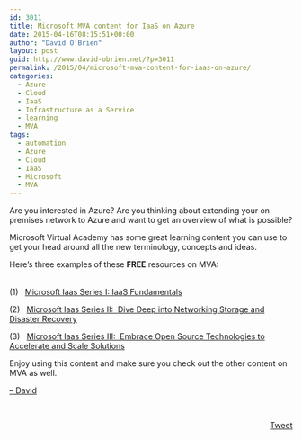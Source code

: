 ```yaml
---
id: 3011
title: Microsoft MVA content for IaaS on Azure
date: 2015-04-16T08:15:51+00:00
author: "David O'Brien"
layout: post
guid: http://www.david-obrien.net/?p=3011
permalink: /2015/04/microsoft-mva-content-for-iaas-on-azure/
categories:
  - Azure
  - Cloud
  - IaaS
  - Infrastructure as a Service
  - learning
  - MVA
tags:
  - automation
  - Azure
  - Cloud
  - IaaS
  - Microsoft
  - MVA
---
```

Are you interested in Azure? Are you thinking about extending your on-premises network to Azure and want to get an overview of what is possible?

Microsoft Virtual Academy has some great learning content you can use to get your head around all the new terminology, concepts and ideas.

Here&#8217;s three examples of these **FREE** resources on MVA:

<table border="0" width="428" cellspacing="0" cellpadding="0">
  <colgroup> <col width="428" /></colgroup>
</table>

<!-- [if !supportLists]-->

<span lang="EN-US">(1)   </span><a href="http://www.microsoftvirtualacademy.com/training-courses/establish-microsoft-azure-iaas-technical-fundamentals?WT.mc_id=13325-ITP-david-o-brien-mvp-content" onclick="_gaq.push(['_trackEvent', 'outbound-article', 'http://www.microsoftvirtualacademy.com/training-courses/establish-microsoft-azure-iaas-technical-fundamentals?WT.mc_id=13325-ITP-david-o-brien-mvp-content', 'Microsoft Iaas Series I: IaaS Fundamentals']);" title="MVA IaaS Fundamentals"  target="_blank">Microsoft Iaas Series I: IaaS Fundamentals</a>
  
<!-- [if gte mso 9]><xml>
<o:OfficeDocumentSettings>
<o:AllowPNG></o:AllowPNG>
</o:OfficeDocumentSettings>
</xml><![endif]-->

<!-- [if gte mso 9]><xml>
<w:WordDocument>
<w:View>Normal</w:View>
<w:Zoom>0</w:Zoom>
<w:TrackMoves></w:TrackMoves>
<w:TrackFormatting></w:TrackFormatting>
<w:PunctuationKerning></w:PunctuationKerning>
<w:ValidateAgainstSchemas></w:ValidateAgainstSchemas>
<w:SaveIfXMLInvalid>false</w:SaveIfXMLInvalid>
<w:IgnoreMixedContent>false</w:IgnoreMixedContent>
<w:AlwaysShowPlaceholderText>false</w:AlwaysShowPlaceholderText>
<w:DoNotPromoteQF></w:DoNotPromoteQF>
<w:LidThemeOther>EN-US</w:LidThemeOther>
<w:LidThemeAsian>ZH-TW</w:LidThemeAsian>
<w:LidThemeComplexScript>X-NONE</w:LidThemeComplexScript>
<w:Compatibility>
<w:BreakWrappedTables></w:BreakWrappedTables>
<w:SnapToGridInCell></w:SnapToGridInCell>
<w:WrapTextWithPunct></w:WrapTextWithPunct>
<w:UseAsianBreakRules></w:UseAsianBreakRules>
<w:DontGrowAutofit></w:DontGrowAutofit>
<w:SplitPgBreakAndParaMark></w:SplitPgBreakAndParaMark>
<w:EnableOpenTypeKerning></w:EnableOpenTypeKerning>
<w:DontFlipMirrorIndents></w:DontFlipMirrorIndents>
<w:OverrideTableStyleHps></w:OverrideTableStyleHps>
<w:UseFELayout></w:UseFELayout>
</w:Compatibility>
<m:mathPr>
<m:mathFont m:val="Cambria Math"></m:mathFont>
<m:brkBin m:val="before"></m:brkBin>
<m:brkBinSub m:val="&#45;-"></m:brkBinSub>
<m:smallFrac m:val="off"></m:smallFrac>
<m:dispDef></m:dispDef>
<m:lMargin m:val="0"></m:lMargin>
<m:rMargin m:val="0"></m:rMargin>
<m:defJc m:val="centerGroup"></m:defJc>
<m:wrapIndent m:val="1440"></m:wrapIndent>
<m:intLim m:val="subSup"></m:intLim>
<m:naryLim m:val="undOvr"></m:naryLim>
</m:mathPr></w:WordDocument>
</xml><![endif]-->

<!-- [if gte mso 9]><xml>
<w:LatentStyles DefLockedState="false" DefUnhideWhenUsed="false"
DefSemiHidden="false" DefQFormat="false" DefPriority="99"
LatentStyleCount="380">
<w:LsdException Locked="false" Priority="0" QFormat="true" Name="Normal"></w:LsdException>
<w:LsdException Locked="false" Priority="9" QFormat="true" Name="heading 1"></w:LsdException>
<w:LsdException Locked="false" Priority="9" SemiHidden="true"
UnhideWhenUsed="true" QFormat="true" Name="heading 2"></w:LsdException>
<w:LsdException Locked="false" Priority="9" SemiHidden="true"
UnhideWhenUsed="true" QFormat="true" Name="heading 3"></w:LsdException>
<w:LsdException Locked="false" Priority="9" SemiHidden="true"
UnhideWhenUsed="true" QFormat="true" Name="heading 4"></w:LsdException>
<w:LsdException Locked="false" Priority="9" SemiHidden="true"
UnhideWhenUsed="true" QFormat="true" Name="heading 5"></w:LsdException>
<w:LsdException Locked="false" Priority="9" SemiHidden="true"
UnhideWhenUsed="true" QFormat="true" Name="heading 6"></w:LsdException>
<w:LsdException Locked="false" Priority="9" SemiHidden="true"
UnhideWhenUsed="true" QFormat="true" Name="heading 7"></w:LsdException>
<w:LsdException Locked="false" Priority="9" SemiHidden="true"
UnhideWhenUsed="true" QFormat="true" Name="heading 8"></w:LsdException>
<w:LsdException Locked="false" Priority="9" SemiHidden="true"
UnhideWhenUsed="true" QFormat="true" Name="heading 9"></w:LsdException>
<w:LsdException Locked="false" SemiHidden="true" UnhideWhenUsed="true"
Name="index 1"></w:LsdException>
<w:LsdException Locked="false" SemiHidden="true" UnhideWhenUsed="true"
Name="index 2"></w:LsdException>
<w:LsdException Locked="false" SemiHidden="true" UnhideWhenUsed="true"
Name="index 3"></w:LsdException>
<w:LsdException Locked="false" SemiHidden="true" UnhideWhenUsed="true"
Name="index 4"></w:LsdException>
<w:LsdException Locked="false" SemiHidden="true" UnhideWhenUsed="true"
Name="index 5"></w:LsdException>
<w:LsdException Locked="false" SemiHidden="true" UnhideWhenUsed="true"
Name="index 6"></w:LsdException>
<w:LsdException Locked="false" SemiHidden="true" UnhideWhenUsed="true"
Name="index 7"></w:LsdException>
<w:LsdException Locked="false" SemiHidden="true" UnhideWhenUsed="true"
Name="index 8"></w:LsdException>
<w:LsdException Locked="false" SemiHidden="true" UnhideWhenUsed="true"
Name="index 9"></w:LsdException>
<w:LsdException Locked="false" Priority="39" SemiHidden="true"
UnhideWhenUsed="true" Name="toc 1"></w:LsdException>
<w:LsdException Locked="false" Priority="39" SemiHidden="true"
UnhideWhenUsed="true" Name="toc 2"></w:LsdException>
<w:LsdException Locked="false" Priority="39" SemiHidden="true"
UnhideWhenUsed="true" Name="toc 3"></w:LsdException>
<w:LsdException Locked="false" Priority="39" SemiHidden="true"
UnhideWhenUsed="true" Name="toc 4"></w:LsdException>
<w:LsdException Locked="false" Priority="39" SemiHidden="true"
UnhideWhenUsed="true" Name="toc 5"></w:LsdException>
<w:LsdException Locked="false" Priority="39" SemiHidden="true"
UnhideWhenUsed="true" Name="toc 6"></w:LsdException>
<w:LsdException Locked="false" Priority="39" SemiHidden="true"
UnhideWhenUsed="true" Name="toc 7"></w:LsdException>
<w:LsdException Locked="false" Priority="39" SemiHidden="true"
UnhideWhenUsed="true" Name="toc 8"></w:LsdException>
<w:LsdException Locked="false" Priority="39" SemiHidden="true"
UnhideWhenUsed="true" Name="toc 9"></w:LsdException>
<w:LsdException Locked="false" SemiHidden="true" UnhideWhenUsed="true"
Name="Normal Indent"></w:LsdException>
<w:LsdException Locked="false" SemiHidden="true" UnhideWhenUsed="true"
Name="footnote text"></w:LsdException>
<w:LsdException Locked="false" SemiHidden="true" UnhideWhenUsed="true"
Name="annotation text"></w:LsdException>
<w:LsdException Locked="false" SemiHidden="true" UnhideWhenUsed="true"
Name="header"></w:LsdException>
<w:LsdException Locked="false" SemiHidden="true" UnhideWhenUsed="true"
Name="footer"></w:LsdException>
<w:LsdException Locked="false" SemiHidden="true" UnhideWhenUsed="true"
Name="index heading"></w:LsdException>
<w:LsdException Locked="false" Priority="35" SemiHidden="true"
UnhideWhenUsed="true" QFormat="true" Name="caption"></w:LsdException>
<w:LsdException Locked="false" SemiHidden="true" UnhideWhenUsed="true"
Name="table of figures"></w:LsdException>
<w:LsdException Locked="false" SemiHidden="true" UnhideWhenUsed="true"
Name="envelope address"></w:LsdException>
<w:LsdException Locked="false" SemiHidden="true" UnhideWhenUsed="true"
Name="envelope return"></w:LsdException>
<w:LsdException Locked="false" SemiHidden="true" UnhideWhenUsed="true"
Name="footnote reference"></w:LsdException>
<w:LsdException Locked="false" SemiHidden="true" UnhideWhenUsed="true"
Name="annotation reference"></w:LsdException>
<w:LsdException Locked="false" SemiHidden="true" UnhideWhenUsed="true"
Name="line number"></w:LsdException>
<w:LsdException Locked="false" SemiHidden="true" UnhideWhenUsed="true"
Name="page number"></w:LsdException>
<w:LsdException Locked="false" SemiHidden="true" UnhideWhenUsed="true"
Name="endnote reference"></w:LsdException>
<w:LsdException Locked="false" SemiHidden="true" UnhideWhenUsed="true"
Name="endnote text"></w:LsdException>
<w:LsdException Locked="false" SemiHidden="true" UnhideWhenUsed="true"
Name="table of authorities"></w:LsdException>
<w:LsdException Locked="false" SemiHidden="true" UnhideWhenUsed="true"
Name="macro"></w:LsdException>
<w:LsdException Locked="false" SemiHidden="true" UnhideWhenUsed="true"
Name="toa heading"></w:LsdException>
<w:LsdException Locked="false" SemiHidden="true" UnhideWhenUsed="true"
Name="List"></w:LsdException>
<w:LsdException Locked="false" SemiHidden="true" UnhideWhenUsed="true"
Name="List Bullet"></w:LsdException>
<w:LsdException Locked="false" SemiHidden="true" UnhideWhenUsed="true"
Name="List Number"></w:LsdException>
<w:LsdException Locked="false" SemiHidden="true" UnhideWhenUsed="true"
Name="List 2"></w:LsdException>
<w:LsdException Locked="false" SemiHidden="true" UnhideWhenUsed="true"
Name="List 3"></w:LsdException>
<w:LsdException Locked="false" SemiHidden="true" UnhideWhenUsed="true"
Name="List 4"></w:LsdException>
<w:LsdException Locked="false" SemiHidden="true" UnhideWhenUsed="true"
Name="List 5"></w:LsdException>
<w:LsdException Locked="false" SemiHidden="true" UnhideWhenUsed="true"
Name="List Bullet 2"></w:LsdException>
<w:LsdException Locked="false" SemiHidden="true" UnhideWhenUsed="true"
Name="List Bullet 3"></w:LsdException>
<w:LsdException Locked="false" SemiHidden="true" UnhideWhenUsed="true"
Name="List Bullet 4"></w:LsdException>
<w:LsdException Locked="false" SemiHidden="true" UnhideWhenUsed="true"
Name="List Bullet 5"></w:LsdException>
<w:LsdException Locked="false" SemiHidden="true" UnhideWhenUsed="true"
Name="List Number 2"></w:LsdException>
<w:LsdException Locked="false" SemiHidden="true" UnhideWhenUsed="true"
Name="List Number 3"></w:LsdException>
<w:LsdException Locked="false" SemiHidden="true" UnhideWhenUsed="true"
Name="List Number 4"></w:LsdException>
<w:LsdException Locked="false" SemiHidden="true" UnhideWhenUsed="true"
Name="List Number 5"></w:LsdException>
<w:LsdException Locked="false" Priority="10" QFormat="true" Name="Title"></w:LsdException>
<w:LsdException Locked="false" SemiHidden="true" UnhideWhenUsed="true"
Name="Closing"></w:LsdException>
<w:LsdException Locked="false" SemiHidden="true" UnhideWhenUsed="true"
Name="Signature"></w:LsdException>
<w:LsdException Locked="false" Priority="1" SemiHidden="true"
UnhideWhenUsed="true" Name="Default Paragraph Font"></w:LsdException>
<w:LsdException Locked="false" SemiHidden="true" UnhideWhenUsed="true"
Name="Body Text"></w:LsdException>
<w:LsdException Locked="false" SemiHidden="true" UnhideWhenUsed="true"
Name="Body Text Indent"></w:LsdException>
<w:LsdException Locked="false" SemiHidden="true" UnhideWhenUsed="true"
Name="List Continue"></w:LsdException>
<w:LsdException Locked="false" SemiHidden="true" UnhideWhenUsed="true"
Name="List Continue 2"></w:LsdException>
<w:LsdException Locked="false" SemiHidden="true" UnhideWhenUsed="true"
Name="List Continue 3"></w:LsdException>
<w:LsdException Locked="false" SemiHidden="true" UnhideWhenUsed="true"
Name="List Continue 4"></w:LsdException>
<w:LsdException Locked="false" SemiHidden="true" UnhideWhenUsed="true"
Name="List Continue 5"></w:LsdException>
<w:LsdException Locked="false" SemiHidden="true" UnhideWhenUsed="true"
Name="Message Header"></w:LsdException>
<w:LsdException Locked="false" Priority="11" QFormat="true" Name="Subtitle"></w:LsdException>
<w:LsdException Locked="false" SemiHidden="true" UnhideWhenUsed="true"
Name="Salutation"></w:LsdException>
<w:LsdException Locked="false" SemiHidden="true" UnhideWhenUsed="true"
Name="Date"></w:LsdException>
<w:LsdException Locked="false" SemiHidden="true" UnhideWhenUsed="true"
Name="Body Text First Indent"></w:LsdException>
<w:LsdException Locked="false" SemiHidden="true" UnhideWhenUsed="true"
Name="Body Text First Indent 2"></w:LsdException>
<w:LsdException Locked="false" SemiHidden="true" UnhideWhenUsed="true"
Name="Note Heading"></w:LsdException>
<w:LsdException Locked="false" SemiHidden="true" UnhideWhenUsed="true"
Name="Body Text 2"></w:LsdException>
<w:LsdException Locked="false" SemiHidden="true" UnhideWhenUsed="true"
Name="Body Text 3"></w:LsdException>
<w:LsdException Locked="false" SemiHidden="true" UnhideWhenUsed="true"
Name="Body Text Indent 2"></w:LsdException>
<w:LsdException Locked="false" SemiHidden="true" UnhideWhenUsed="true"
Name="Body Text Indent 3"></w:LsdException>
<w:LsdException Locked="false" SemiHidden="true" UnhideWhenUsed="true"
Name="Block Text"></w:LsdException>
<w:LsdException Locked="false" SemiHidden="true" UnhideWhenUsed="true"
Name="Hyperlink"></w:LsdException>
<w:LsdException Locked="false" SemiHidden="true" UnhideWhenUsed="true"
Name="FollowedHyperlink"></w:LsdException>
<w:LsdException Locked="false" Priority="22" QFormat="true" Name="Strong"></w:LsdException>
<w:LsdException Locked="false" Priority="20" QFormat="true" Name="Emphasis"></w:LsdException>
<w:LsdException Locked="false" SemiHidden="true" UnhideWhenUsed="true"
Name="Document Map"></w:LsdException>
<w:LsdException Locked="false" SemiHidden="true" UnhideWhenUsed="true"
Name="Plain Text"></w:LsdException>
<w:LsdException Locked="false" SemiHidden="true" UnhideWhenUsed="true"
Name="E-mail Signature"></w:LsdException>
<w:LsdException Locked="false" SemiHidden="true" UnhideWhenUsed="true"
Name="HTML Top of Form"></w:LsdException>
<w:LsdException Locked="false" SemiHidden="true" UnhideWhenUsed="true"
Name="HTML Bottom of Form"></w:LsdException>
<w:LsdException Locked="false" SemiHidden="true" UnhideWhenUsed="true"
Name="Normal (Web)"></w:LsdException>
<w:LsdException Locked="false" SemiHidden="true" UnhideWhenUsed="true"
Name="HTML Acronym"></w:LsdException>
<w:LsdException Locked="false" SemiHidden="true" UnhideWhenUsed="true"
Name="HTML Address"></w:LsdException>
<w:LsdException Locked="false" SemiHidden="true" UnhideWhenUsed="true"
Name="HTML Cite"></w:LsdException>
<w:LsdException Locked="false" SemiHidden="true" UnhideWhenUsed="true"
Name="HTML Code"></w:LsdException>
<w:LsdException Locked="false" SemiHidden="true" UnhideWhenUsed="true"
Name="HTML Definition"></w:LsdException>
<w:LsdException Locked="false" SemiHidden="true" UnhideWhenUsed="true"
Name="HTML Keyboard"></w:LsdException>
<w:LsdException Locked="false" SemiHidden="true" UnhideWhenUsed="true"
Name="HTML Preformatted"></w:LsdException>
<w:LsdException Locked="false" SemiHidden="true" UnhideWhenUsed="true"
Name="HTML Sample"></w:LsdException>
<w:LsdException Locked="false" SemiHidden="true" UnhideWhenUsed="true"
Name="HTML Typewriter"></w:LsdException>
<w:LsdException Locked="false" SemiHidden="true" UnhideWhenUsed="true"
Name="HTML Variable"></w:LsdException>
<w:LsdException Locked="false" SemiHidden="true" UnhideWhenUsed="true"
Name="Normal Table"></w:LsdException>
<w:LsdException Locked="false" SemiHidden="true" UnhideWhenUsed="true"
Name="annotation subject"></w:LsdException>
<w:LsdException Locked="false" SemiHidden="true" UnhideWhenUsed="true"
Name="No List"></w:LsdException>
<w:LsdException Locked="false" SemiHidden="true" UnhideWhenUsed="true"
Name="Outline List 1"></w:LsdException>
<w:LsdException Locked="false" SemiHidden="true" UnhideWhenUsed="true"
Name="Outline List 2"></w:LsdException>
<w:LsdException Locked="false" SemiHidden="true" UnhideWhenUsed="true"
Name="Outline List 3"></w:LsdException>
<w:LsdException Locked="false" SemiHidden="true" UnhideWhenUsed="true"
Name="Table Simple 1"></w:LsdException>
<w:LsdException Locked="false" SemiHidden="true" UnhideWhenUsed="true"
Name="Table Simple 2"></w:LsdException>
<w:LsdException Locked="false" SemiHidden="true" UnhideWhenUsed="true"
Name="Table Simple 3"></w:LsdException>
<w:LsdException Locked="false" SemiHidden="true" UnhideWhenUsed="true"
Name="Table Classic 1"></w:LsdException>
<w:LsdException Locked="false" SemiHidden="true" UnhideWhenUsed="true"
Name="Table Classic 2"></w:LsdException>
<w:LsdException Locked="false" SemiHidden="true" UnhideWhenUsed="true"
Name="Table Classic 3"></w:LsdException>
<w:LsdException Locked="false" SemiHidden="true" UnhideWhenUsed="true"
Name="Table Classic 4"></w:LsdException>
<w:LsdException Locked="false" SemiHidden="true" UnhideWhenUsed="true"
Name="Table Colorful 1"></w:LsdException>
<w:LsdException Locked="false" SemiHidden="true" UnhideWhenUsed="true"
Name="Table Colorful 2"></w:LsdException>
<w:LsdException Locked="false" SemiHidden="true" UnhideWhenUsed="true"
Name="Table Colorful 3"></w:LsdException>
<w:LsdException Locked="false" SemiHidden="true" UnhideWhenUsed="true"
Name="Table Columns 1"></w:LsdException>
<w:LsdException Locked="false" SemiHidden="true" UnhideWhenUsed="true"
Name="Table Columns 2"></w:LsdException>
<w:LsdException Locked="false" SemiHidden="true" UnhideWhenUsed="true"
Name="Table Columns 3"></w:LsdException>
<w:LsdException Locked="false" SemiHidden="true" UnhideWhenUsed="true"
Name="Table Columns 4"></w:LsdException>
<w:LsdException Locked="false" SemiHidden="true" UnhideWhenUsed="true"
Name="Table Columns 5"></w:LsdException>
<w:LsdException Locked="false" SemiHidden="true" UnhideWhenUsed="true"
Name="Table Grid 1"></w:LsdException>
<w:LsdException Locked="false" SemiHidden="true" UnhideWhenUsed="true"
Name="Table Grid 2"></w:LsdException>
<w:LsdException Locked="false" SemiHidden="true" UnhideWhenUsed="true"
Name="Table Grid 3"></w:LsdException>
<w:LsdException Locked="false" SemiHidden="true" UnhideWhenUsed="true"
Name="Table Grid 4"></w:LsdException>
<w:LsdException Locked="false" SemiHidden="true" UnhideWhenUsed="true"
Name="Table Grid 5"></w:LsdException>
<w:LsdException Locked="false" SemiHidden="true" UnhideWhenUsed="true"
Name="Table Grid 6"></w:LsdException>
<w:LsdException Locked="false" SemiHidden="true" UnhideWhenUsed="true"
Name="Table Grid 7"></w:LsdException>
<w:LsdException Locked="false" SemiHidden="true" UnhideWhenUsed="true"
Name="Table Grid 8"></w:LsdException>
<w:LsdException Locked="false" SemiHidden="true" UnhideWhenUsed="true"
Name="Table List 1"></w:LsdException>
<w:LsdException Locked="false" SemiHidden="true" UnhideWhenUsed="true"
Name="Table List 2"></w:LsdException>
<w:LsdException Locked="false" SemiHidden="true" UnhideWhenUsed="true"
Name="Table List 3"></w:LsdException>
<w:LsdException Locked="false" SemiHidden="true" UnhideWhenUsed="true"
Name="Table List 4"></w:LsdException>
<w:LsdException Locked="false" SemiHidden="true" UnhideWhenUsed="true"
Name="Table List 5"></w:LsdException>
<w:LsdException Locked="false" SemiHidden="true" UnhideWhenUsed="true"
Name="Table List 6"></w:LsdException>
<w:LsdException Locked="false" SemiHidden="true" UnhideWhenUsed="true"
Name="Table List 7"></w:LsdException>
<w:LsdException Locked="false" SemiHidden="true" UnhideWhenUsed="true"
Name="Table List 8"></w:LsdException>
<w:LsdException Locked="false" SemiHidden="true" UnhideWhenUsed="true"
Name="Table 3D effects 1"></w:LsdException>
<w:LsdException Locked="false" SemiHidden="true" UnhideWhenUsed="true"
Name="Table 3D effects 2"></w:LsdException>
<w:LsdException Locked="false" SemiHidden="true" UnhideWhenUsed="true"
Name="Table 3D effects 3"></w:LsdException>
<w:LsdException Locked="false" SemiHidden="true" UnhideWhenUsed="true"
Name="Table Contemporary"></w:LsdException>
<w:LsdException Locked="false" SemiHidden="true" UnhideWhenUsed="true"
Name="Table Elegant"></w:LsdException>
<w:LsdException Locked="false" SemiHidden="true" UnhideWhenUsed="true"
Name="Table Professional"></w:LsdException>
<w:LsdException Locked="false" SemiHidden="true" UnhideWhenUsed="true"
Name="Table Subtle 1"></w:LsdException>
<w:LsdException Locked="false" SemiHidden="true" UnhideWhenUsed="true"
Name="Table Subtle 2"></w:LsdException>
<w:LsdException Locked="false" SemiHidden="true" UnhideWhenUsed="true"
Name="Table Web 1"></w:LsdException>
<w:LsdException Locked="false" SemiHidden="true" UnhideWhenUsed="true"
Name="Table Web 2"></w:LsdException>
<w:LsdException Locked="false" SemiHidden="true" UnhideWhenUsed="true"
Name="Table Web 3"></w:LsdException>
<w:LsdException Locked="false" SemiHidden="true" UnhideWhenUsed="true"
Name="Balloon Text"></w:LsdException>
<w:LsdException Locked="false" Priority="39" Name="Table Grid"></w:LsdException>
<w:LsdException Locked="false" SemiHidden="true" UnhideWhenUsed="true"
Name="Table Theme"></w:LsdException>
<w:LsdException Locked="false" SemiHidden="true" UnhideWhenUsed="true"
Name="Note Level 1"></w:LsdException>
<w:LsdException Locked="false" SemiHidden="true" UnhideWhenUsed="true"
Name="Note Level 2"></w:LsdException>
<w:LsdException Locked="false" SemiHidden="true" UnhideWhenUsed="true"
Name="Note Level 3"></w:LsdException>
<w:LsdException Locked="false" SemiHidden="true" UnhideWhenUsed="true"
Name="Note Level 4"></w:LsdException>
<w:LsdException Locked="false" SemiHidden="true" UnhideWhenUsed="true"
Name="Note Level 5"></w:LsdException>
<w:LsdException Locked="false" SemiHidden="true" UnhideWhenUsed="true"
Name="Note Level 6"></w:LsdException>
<w:LsdException Locked="false" SemiHidden="true" UnhideWhenUsed="true"
Name="Note Level 7"></w:LsdException>
<w:LsdException Locked="false" SemiHidden="true" UnhideWhenUsed="true"
Name="Note Level 8"></w:LsdException>
<w:LsdException Locked="false" SemiHidden="true" UnhideWhenUsed="true"
Name="Note Level 9"></w:LsdException>
<w:LsdException Locked="false" SemiHidden="true" Name="Placeholder Text"></w:LsdException>
<w:LsdException Locked="false" Priority="1" QFormat="true" Name="No Spacing"></w:LsdException>
<w:LsdException Locked="false" Priority="60" Name="Light Shading"></w:LsdException>
<w:LsdException Locked="false" Priority="61" Name="Light List"></w:LsdException>
<w:LsdException Locked="false" Priority="62" Name="Light Grid"></w:LsdException>
<w:LsdException Locked="false" Priority="63" Name="Medium Shading 1"></w:LsdException>
<w:LsdException Locked="false" Priority="64" Name="Medium Shading 2"></w:LsdException>
<w:LsdException Locked="false" Priority="65" Name="Medium List 1"></w:LsdException>
<w:LsdException Locked="false" Priority="66" Name="Medium List 2"></w:LsdException>
<w:LsdException Locked="false" Priority="67" Name="Medium Grid 1"></w:LsdException>
<w:LsdException Locked="false" Priority="68" Name="Medium Grid 2"></w:LsdException>
<w:LsdException Locked="false" Priority="69" Name="Medium Grid 3"></w:LsdException>
<w:LsdException Locked="false" Priority="70" Name="Dark List"></w:LsdException>
<w:LsdException Locked="false" Priority="71" Name="Colorful Shading"></w:LsdException>
<w:LsdException Locked="false" Priority="72" Name="Colorful List"></w:LsdException>
<w:LsdException Locked="false" Priority="73" Name="Colorful Grid"></w:LsdException>
<w:LsdException Locked="false" Priority="60" Name="Light Shading Accent 1"></w:LsdException>
<w:LsdException Locked="false" Priority="61" Name="Light List Accent 1"></w:LsdException>
<w:LsdException Locked="false" Priority="62" Name="Light Grid Accent 1"></w:LsdException>
<w:LsdException Locked="false" Priority="63" Name="Medium Shading 1 Accent 1"></w:LsdException>
<w:LsdException Locked="false" Priority="64" Name="Medium Shading 2 Accent 1"></w:LsdException>
<w:LsdException Locked="false" Priority="65" Name="Medium List 1 Accent 1"></w:LsdException>
<w:LsdException Locked="false" SemiHidden="true" Name="Revision"></w:LsdException>
<w:LsdException Locked="false" Priority="34" QFormat="true"
Name="List Paragraph"></w:LsdException>
<w:LsdException Locked="false" Priority="29" QFormat="true" Name="Quote"></w:LsdException>
<w:LsdException Locked="false" Priority="30" QFormat="true"
Name="Intense Quote"></w:LsdException>
<w:LsdException Locked="false" Priority="66" Name="Medium List 2 Accent 1"></w:LsdException>
<w:LsdException Locked="false" Priority="67" Name="Medium Grid 1 Accent 1"></w:LsdException>
<w:LsdException Locked="false" Priority="68" Name="Medium Grid 2 Accent 1"></w:LsdException>
<w:LsdException Locked="false" Priority="69" Name="Medium Grid 3 Accent 1"></w:LsdException>
<w:LsdException Locked="false" Priority="70" Name="Dark List Accent 1"></w:LsdException>
<w:LsdException Locked="false" Priority="71" Name="Colorful Shading Accent 1"></w:LsdException>
<w:LsdException Locked="false" Priority="72" Name="Colorful List Accent 1"></w:LsdException>
<w:LsdException Locked="false" Priority="73" Name="Colorful Grid Accent 1"></w:LsdException>
<w:LsdException Locked="false" Priority="60" Name="Light Shading Accent 2"></w:LsdException>
<w:LsdException Locked="false" Priority="61" Name="Light List Accent 2"></w:LsdException>
<w:LsdException Locked="false" Priority="62" Name="Light Grid Accent 2"></w:LsdException>
<w:LsdException Locked="false" Priority="63" Name="Medium Shading 1 Accent 2"></w:LsdException>
<w:LsdException Locked="false" Priority="64" Name="Medium Shading 2 Accent 2"></w:LsdException>
<w:LsdException Locked="false" Priority="65" Name="Medium List 1 Accent 2"></w:LsdException>
<w:LsdException Locked="false" Priority="66" Name="Medium List 2 Accent 2"></w:LsdException>
<w:LsdException Locked="false" Priority="67" Name="Medium Grid 1 Accent 2"></w:LsdException>
<w:LsdException Locked="false" Priority="68" Name="Medium Grid 2 Accent 2"></w:LsdException>
<w:LsdException Locked="false" Priority="69" Name="Medium Grid 3 Accent 2"></w:LsdException>
<w:LsdException Locked="false" Priority="70" Name="Dark List Accent 2"></w:LsdException>
<w:LsdException Locked="false" Priority="71" Name="Colorful Shading Accent 2"></w:LsdException>
<w:LsdException Locked="false" Priority="72" Name="Colorful List Accent 2"></w:LsdException>
<w:LsdException Locked="false" Priority="73" Name="Colorful Grid Accent 2"></w:LsdException>
<w:LsdException Locked="false" Priority="60" Name="Light Shading Accent 3"></w:LsdException>
<w:LsdException Locked="false" Priority="61" Name="Light List Accent 3"></w:LsdException>
<w:LsdException Locked="false" Priority="62" Name="Light Grid Accent 3"></w:LsdException>
<w:LsdException Locked="false" Priority="63" Name="Medium Shading 1 Accent 3"></w:LsdException>
<w:LsdException Locked="false" Priority="64" Name="Medium Shading 2 Accent 3"></w:LsdException>
<w:LsdException Locked="false" Priority="65" Name="Medium List 1 Accent 3"></w:LsdException>
<w:LsdException Locked="false" Priority="66" Name="Medium List 2 Accent 3"></w:LsdException>
<w:LsdException Locked="false" Priority="67" Name="Medium Grid 1 Accent 3"></w:LsdException>
<w:LsdException Locked="false" Priority="68" Name="Medium Grid 2 Accent 3"></w:LsdException>
<w:LsdException Locked="false" Priority="69" Name="Medium Grid 3 Accent 3"></w:LsdException>
<w:LsdException Locked="false" Priority="70" Name="Dark List Accent 3"></w:LsdException>
<w:LsdException Locked="false" Priority="71" Name="Colorful Shading Accent 3"></w:LsdException>
<w:LsdException Locked="false" Priority="72" Name="Colorful List Accent 3"></w:LsdException>
<w:LsdException Locked="false" Priority="73" Name="Colorful Grid Accent 3"></w:LsdException>
<w:LsdException Locked="false" Priority="60" Name="Light Shading Accent 4"></w:LsdException>
<w:LsdException Locked="false" Priority="61" Name="Light List Accent 4"></w:LsdException>
<w:LsdException Locked="false" Priority="62" Name="Light Grid Accent 4"></w:LsdException>
<w:LsdException Locked="false" Priority="63" Name="Medium Shading 1 Accent 4"></w:LsdException>
<w:LsdException Locked="false" Priority="64" Name="Medium Shading 2 Accent 4"></w:LsdException>
<w:LsdException Locked="false" Priority="65" Name="Medium List 1 Accent 4"></w:LsdException>
<w:LsdException Locked="false" Priority="66" Name="Medium List 2 Accent 4"></w:LsdException>
<w:LsdException Locked="false" Priority="67" Name="Medium Grid 1 Accent 4"></w:LsdException>
<w:LsdException Locked="false" Priority="68" Name="Medium Grid 2 Accent 4"></w:LsdException>
<w:LsdException Locked="false" Priority="69" Name="Medium Grid 3 Accent 4"></w:LsdException>
<w:LsdException Locked="false" Priority="70" Name="Dark List Accent 4"></w:LsdException>
<w:LsdException Locked="false" Priority="71" Name="Colorful Shading Accent 4"></w:LsdException>
<w:LsdException Locked="false" Priority="72" Name="Colorful List Accent 4"></w:LsdException>
<w:LsdException Locked="false" Priority="73" Name="Colorful Grid Accent 4"></w:LsdException>
<w:LsdException Locked="false" Priority="60" Name="Light Shading Accent 5"></w:LsdException>
<w:LsdException Locked="false" Priority="61" Name="Light List Accent 5"></w:LsdException>
<w:LsdException Locked="false" Priority="62" Name="Light Grid Accent 5"></w:LsdException>
<w:LsdException Locked="false" Priority="63" Name="Medium Shading 1 Accent 5"></w:LsdException>
<w:LsdException Locked="false" Priority="64" Name="Medium Shading 2 Accent 5"></w:LsdException>
<w:LsdException Locked="false" Priority="65" Name="Medium List 1 Accent 5"></w:LsdException>
<w:LsdException Locked="false" Priority="66" Name="Medium List 2 Accent 5"></w:LsdException>
<w:LsdException Locked="false" Priority="67" Name="Medium Grid 1 Accent 5"></w:LsdException>
<w:LsdException Locked="false" Priority="68" Name="Medium Grid 2 Accent 5"></w:LsdException>
<w:LsdException Locked="false" Priority="69" Name="Medium Grid 3 Accent 5"></w:LsdException>
<w:LsdException Locked="false" Priority="70" Name="Dark List Accent 5"></w:LsdException>
<w:LsdException Locked="false" Priority="71" Name="Colorful Shading Accent 5"></w:LsdException>
<w:LsdException Locked="false" Priority="72" Name="Colorful List Accent 5"></w:LsdException>
<w:LsdException Locked="false" Priority="73" Name="Colorful Grid Accent 5"></w:LsdException>
<w:LsdException Locked="false" Priority="60" Name="Light Shading Accent 6"></w:LsdException>
<w:LsdException Locked="false" Priority="61" Name="Light List Accent 6"></w:LsdException>
<w:LsdException Locked="false" Priority="62" Name="Light Grid Accent 6"></w:LsdException>
<w:LsdException Locked="false" Priority="63" Name="Medium Shading 1 Accent 6"></w:LsdException>
<w:LsdException Locked="false" Priority="64" Name="Medium Shading 2 Accent 6"></w:LsdException>
<w:LsdException Locked="false" Priority="65" Name="Medium List 1 Accent 6"></w:LsdException>
<w:LsdException Locked="false" Priority="66" Name="Medium List 2 Accent 6"></w:LsdException>
<w:LsdException Locked="false" Priority="67" Name="Medium Grid 1 Accent 6"></w:LsdException>
<w:LsdException Locked="false" Priority="68" Name="Medium Grid 2 Accent 6"></w:LsdException>
<w:LsdException Locked="false" Priority="69" Name="Medium Grid 3 Accent 6"></w:LsdException>
<w:LsdException Locked="false" Priority="70" Name="Dark List Accent 6"></w:LsdException>
<w:LsdException Locked="false" Priority="71" Name="Colorful Shading Accent 6"></w:LsdException>
<w:LsdException Locked="false" Priority="72" Name="Colorful List Accent 6"></w:LsdException>
<w:LsdException Locked="false" Priority="73" Name="Colorful Grid Accent 6"></w:LsdException>
<w:LsdException Locked="false" Priority="19" QFormat="true"
Name="Subtle Emphasis"></w:LsdException>
<w:LsdException Locked="false" Priority="21" QFormat="true"
Name="Intense Emphasis"></w:LsdException>
<w:LsdException Locked="false" Priority="31" QFormat="true"
Name="Subtle Reference"></w:LsdException>
<w:LsdException Locked="false" Priority="32" QFormat="true"
Name="Intense Reference"></w:LsdException>
<w:LsdException Locked="false" Priority="33" QFormat="true" Name="Book Title"></w:LsdException>
<w:LsdException Locked="false" Priority="37" SemiHidden="true"
UnhideWhenUsed="true" Name="Bibliography"></w:LsdException>
<w:LsdException Locked="false" Priority="39" SemiHidden="true"
UnhideWhenUsed="true" QFormat="true" Name="TOC Heading"></w:LsdException>
<w:LsdException Locked="false" Priority="41" Name="Plain Table 1"></w:LsdException>
<w:LsdException Locked="false" Priority="42" Name="Plain Table 2"></w:LsdException>
<w:LsdException Locked="false" Priority="43" Name="Plain Table 3"></w:LsdException>
<w:LsdException Locked="false" Priority="44" Name="Plain Table 4"></w:LsdException>
<w:LsdException Locked="false" Priority="45" Name="Plain Table 5"></w:LsdException>
<w:LsdException Locked="false" Priority="40" Name="Grid Table Light"></w:LsdException>
<w:LsdException Locked="false" Priority="46" Name="Grid Table 1 Light"></w:LsdException>
<w:LsdException Locked="false" Priority="47" Name="Grid Table 2"></w:LsdException>
<w:LsdException Locked="false" Priority="48" Name="Grid Table 3"></w:LsdException>
<w:LsdException Locked="false" Priority="49" Name="Grid Table 4"></w:LsdException>
<w:LsdException Locked="false" Priority="50" Name="Grid Table 5 Dark"></w:LsdException>
<w:LsdException Locked="false" Priority="51" Name="Grid Table 6 Colorful"></w:LsdException>
<w:LsdException Locked="false" Priority="52" Name="Grid Table 7 Colorful"></w:LsdException>
<w:LsdException Locked="false" Priority="46"
Name="Grid Table 1 Light Accent 1"></w:LsdException>
<w:LsdException Locked="false" Priority="47" Name="Grid Table 2 Accent 1"></w:LsdException>
<w:LsdException Locked="false" Priority="48" Name="Grid Table 3 Accent 1"></w:LsdException>
<w:LsdException Locked="false" Priority="49" Name="Grid Table 4 Accent 1"></w:LsdException>
<w:LsdException Locked="false" Priority="50" Name="Grid Table 5 Dark Accent 1"></w:LsdException>
<w:LsdException Locked="false" Priority="51"
Name="Grid Table 6 Colorful Accent 1"></w:LsdException>
<w:LsdException Locked="false" Priority="52"
Name="Grid Table 7 Colorful Accent 1"></w:LsdException>
<w:LsdException Locked="false" Priority="46"
Name="Grid Table 1 Light Accent 2"></w:LsdException>
<w:LsdException Locked="false" Priority="47" Name="Grid Table 2 Accent 2"></w:LsdException>
<w:LsdException Locked="false" Priority="48" Name="Grid Table 3 Accent 2"></w:LsdException>
<w:LsdException Locked="false" Priority="49" Name="Grid Table 4 Accent 2"></w:LsdException>
<w:LsdException Locked="false" Priority="50" Name="Grid Table 5 Dark Accent 2"></w:LsdException>
<w:LsdException Locked="false" Priority="51"
Name="Grid Table 6 Colorful Accent 2"></w:LsdException>
<w:LsdException Locked="false" Priority="52"
Name="Grid Table 7 Colorful Accent 2"></w:LsdException>
<w:LsdException Locked="false" Priority="46"
Name="Grid Table 1 Light Accent 3"></w:LsdException>
<w:LsdException Locked="false" Priority="47" Name="Grid Table 2 Accent 3"></w:LsdException>
<w:LsdException Locked="false" Priority="48" Name="Grid Table 3 Accent 3"></w:LsdException>
<w:LsdException Locked="false" Priority="49" Name="Grid Table 4 Accent 3"></w:LsdException>
<w:LsdException Locked="false" Priority="50" Name="Grid Table 5 Dark Accent 3"></w:LsdException>
<w:LsdException Locked="false" Priority="51"
Name="Grid Table 6 Colorful Accent 3"></w:LsdException>
<w:LsdException Locked="false" Priority="52"
Name="Grid Table 7 Colorful Accent 3"></w:LsdException>
<w:LsdException Locked="false" Priority="46"
Name="Grid Table 1 Light Accent 4"></w:LsdException>
<w:LsdException Locked="false" Priority="47" Name="Grid Table 2 Accent 4"></w:LsdException>
<w:LsdException Locked="false" Priority="48" Name="Grid Table 3 Accent 4"></w:LsdException>
<w:LsdException Locked="false" Priority="49" Name="Grid Table 4 Accent 4"></w:LsdException>
<w:LsdException Locked="false" Priority="50" Name="Grid Table 5 Dark Accent 4"></w:LsdException>
<w:LsdException Locked="false" Priority="51"
Name="Grid Table 6 Colorful Accent 4"></w:LsdException>
<w:LsdException Locked="false" Priority="52"
Name="Grid Table 7 Colorful Accent 4"></w:LsdException>
<w:LsdException Locked="false" Priority="46"
Name="Grid Table 1 Light Accent 5"></w:LsdException>
<w:LsdException Locked="false" Priority="47" Name="Grid Table 2 Accent 5"></w:LsdException>
<w:LsdException Locked="false" Priority="48" Name="Grid Table 3 Accent 5"></w:LsdException>
<w:LsdException Locked="false" Priority="49" Name="Grid Table 4 Accent 5"></w:LsdException>
<w:LsdException Locked="false" Priority="50" Name="Grid Table 5 Dark Accent 5"></w:LsdException>
<w:LsdException Locked="false" Priority="51"
Name="Grid Table 6 Colorful Accent 5"></w:LsdException>
<w:LsdException Locked="false" Priority="52"
Name="Grid Table 7 Colorful Accent 5"></w:LsdException>
<w:LsdException Locked="false" Priority="46"
Name="Grid Table 1 Light Accent 6"></w:LsdException>
<w:LsdException Locked="false" Priority="47" Name="Grid Table 2 Accent 6"></w:LsdException>
<w:LsdException Locked="false" Priority="48" Name="Grid Table 3 Accent 6"></w:LsdException>
<w:LsdException Locked="false" Priority="49" Name="Grid Table 4 Accent 6"></w:LsdException>
<w:LsdException Locked="false" Priority="50" Name="Grid Table 5 Dark Accent 6"></w:LsdException>
<w:LsdException Locked="false" Priority="51"
Name="Grid Table 6 Colorful Accent 6"></w:LsdException>
<w:LsdException Locked="false" Priority="52"
Name="Grid Table 7 Colorful Accent 6"></w:LsdException>
<w:LsdException Locked="false" Priority="46" Name="List Table 1 Light"></w:LsdException>
<w:LsdException Locked="false" Priority="47" Name="List Table 2"></w:LsdException>
<w:LsdException Locked="false" Priority="48" Name="List Table 3"></w:LsdException>
<w:LsdException Locked="false" Priority="49" Name="List Table 4"></w:LsdException>
<w:LsdException Locked="false" Priority="50" Name="List Table 5 Dark"></w:LsdException>
<w:LsdException Locked="false" Priority="51" Name="List Table 6 Colorful"></w:LsdException>
<w:LsdException Locked="false" Priority="52" Name="List Table 7 Colorful"></w:LsdException>
<w:LsdException Locked="false" Priority="46"
Name="List Table 1 Light Accent 1"></w:LsdException>
<w:LsdException Locked="false" Priority="47" Name="List Table 2 Accent 1"></w:LsdException>
<w:LsdException Locked="false" Priority="48" Name="List Table 3 Accent 1"></w:LsdException>
<w:LsdException Locked="false" Priority="49" Name="List Table 4 Accent 1"></w:LsdException>
<w:LsdException Locked="false" Priority="50" Name="List Table 5 Dark Accent 1"></w:LsdException>
<w:LsdException Locked="false" Priority="51"
Name="List Table 6 Colorful Accent 1"></w:LsdException>
<w:LsdException Locked="false" Priority="52"
Name="List Table 7 Colorful Accent 1"></w:LsdException>
<w:LsdException Locked="false" Priority="46"
Name="List Table 1 Light Accent 2"></w:LsdException>
<w:LsdException Locked="false" Priority="47" Name="List Table 2 Accent 2"></w:LsdException>
<w:LsdException Locked="false" Priority="48" Name="List Table 3 Accent 2"></w:LsdException>
<w:LsdException Locked="false" Priority="49" Name="List Table 4 Accent 2"></w:LsdException>
<w:LsdException Locked="false" Priority="50" Name="List Table 5 Dark Accent 2"></w:LsdException>
<w:LsdException Locked="false" Priority="51"
Name="List Table 6 Colorful Accent 2"></w:LsdException>
<w:LsdException Locked="false" Priority="52"
Name="List Table 7 Colorful Accent 2"></w:LsdException>
<w:LsdException Locked="false" Priority="46"
Name="List Table 1 Light Accent 3"></w:LsdException>
<w:LsdException Locked="false" Priority="47" Name="List Table 2 Accent 3"></w:LsdException>
<w:LsdException Locked="false" Priority="48" Name="List Table 3 Accent 3"></w:LsdException>
<w:LsdException Locked="false" Priority="49" Name="List Table 4 Accent 3"></w:LsdException>
<w:LsdException Locked="false" Priority="50" Name="List Table 5 Dark Accent 3"></w:LsdException>
<w:LsdException Locked="false" Priority="51"
Name="List Table 6 Colorful Accent 3"></w:LsdException>
<w:LsdException Locked="false" Priority="52"
Name="List Table 7 Colorful Accent 3"></w:LsdException>
<w:LsdException Locked="false" Priority="46"
Name="List Table 1 Light Accent 4"></w:LsdException>
<w:LsdException Locked="false" Priority="47" Name="List Table 2 Accent 4"></w:LsdException>
<w:LsdException Locked="false" Priority="48" Name="List Table 3 Accent 4"></w:LsdException>
<w:LsdException Locked="false" Priority="49" Name="List Table 4 Accent 4"></w:LsdException>
<w:LsdException Locked="false" Priority="50" Name="List Table 5 Dark Accent 4"></w:LsdException>
<w:LsdException Locked="false" Priority="51"
Name="List Table 6 Colorful Accent 4"></w:LsdException>
<w:LsdException Locked="false" Priority="52"
Name="List Table 7 Colorful Accent 4"></w:LsdException>
<w:LsdException Locked="false" Priority="46"
Name="List Table 1 Light Accent 5"></w:LsdException>
<w:LsdException Locked="false" Priority="47" Name="List Table 2 Accent 5"></w:LsdException>
<w:LsdException Locked="false" Priority="48" Name="List Table 3 Accent 5"></w:LsdException>
<w:LsdException Locked="false" Priority="49" Name="List Table 4 Accent 5"></w:LsdException>
<w:LsdException Locked="false" Priority="50" Name="List Table 5 Dark Accent 5"></w:LsdException>
<w:LsdException Locked="false" Priority="51"
Name="List Table 6 Colorful Accent 5"></w:LsdException>
<w:LsdException Locked="false" Priority="52"
Name="List Table 7 Colorful Accent 5"></w:LsdException>
<w:LsdException Locked="false" Priority="46"
Name="List Table 1 Light Accent 6"></w:LsdException>
<w:LsdException Locked="false" Priority="47" Name="List Table 2 Accent 6"></w:LsdException>
<w:LsdException Locked="false" Priority="48" Name="List Table 3 Accent 6"></w:LsdException>
<w:LsdException Locked="false" Priority="49" Name="List Table 4 Accent 6"></w:LsdException>
<w:LsdException Locked="false" Priority="50" Name="List Table 5 Dark Accent 6"></w:LsdException>
<w:LsdException Locked="false" Priority="51"
Name="List Table 6 Colorful Accent 6"></w:LsdException>
<w:LsdException Locked="false" Priority="52"
Name="List Table 7 Colorful Accent 6"></w:LsdException>
</w:LatentStyles>
</xml><![endif]-->

<!-- [if gte mso 10]>




<![endif]-->

<!--StartFragment-->

<!--EndFragment-->


  
<!-- [if gte mso 9]><xml>
<o:OfficeDocumentSettings>
<o:AllowPNG></o:AllowPNG>
</o:OfficeDocumentSettings>
</xml><![endif]-->

<!-- [if gte mso 9]><xml>
<w:WordDocument>
<w:View>Normal</w:View>
<w:Zoom>0</w:Zoom>
<w:TrackMoves></w:TrackMoves>
<w:TrackFormatting></w:TrackFormatting>
<w:PunctuationKerning></w:PunctuationKerning>
<w:ValidateAgainstSchemas></w:ValidateAgainstSchemas>
<w:SaveIfXMLInvalid>false</w:SaveIfXMLInvalid>
<w:IgnoreMixedContent>false</w:IgnoreMixedContent>
<w:AlwaysShowPlaceholderText>false</w:AlwaysShowPlaceholderText>
<w:DoNotPromoteQF></w:DoNotPromoteQF>
<w:LidThemeOther>EN-US</w:LidThemeOther>
<w:LidThemeAsian>ZH-TW</w:LidThemeAsian>
<w:LidThemeComplexScript>X-NONE</w:LidThemeComplexScript>
<w:Compatibility>
<w:BreakWrappedTables></w:BreakWrappedTables>
<w:SnapToGridInCell></w:SnapToGridInCell>
<w:WrapTextWithPunct></w:WrapTextWithPunct>
<w:UseAsianBreakRules></w:UseAsianBreakRules>
<w:DontGrowAutofit></w:DontGrowAutofit>
<w:SplitPgBreakAndParaMark></w:SplitPgBreakAndParaMark>
<w:EnableOpenTypeKerning></w:EnableOpenTypeKerning>
<w:DontFlipMirrorIndents></w:DontFlipMirrorIndents>
<w:OverrideTableStyleHps></w:OverrideTableStyleHps>
<w:UseFELayout></w:UseFELayout>
</w:Compatibility>
<m:mathPr>
<m:mathFont m:val="Cambria Math"></m:mathFont>
<m:brkBin m:val="before"></m:brkBin>
<m:brkBinSub m:val="&#45;-"></m:brkBinSub>
<m:smallFrac m:val="off"></m:smallFrac>
<m:dispDef></m:dispDef>
<m:lMargin m:val="0"></m:lMargin>
<m:rMargin m:val="0"></m:rMargin>
<m:defJc m:val="centerGroup"></m:defJc>
<m:wrapIndent m:val="1440"></m:wrapIndent>
<m:intLim m:val="subSup"></m:intLim>
<m:naryLim m:val="undOvr"></m:naryLim>
</m:mathPr></w:WordDocument>
</xml><![endif]-->

<!-- [if gte mso 9]><xml>
<w:LatentStyles DefLockedState="false" DefUnhideWhenUsed="false"
DefSemiHidden="false" DefQFormat="false" DefPriority="99"
LatentStyleCount="380">
<w:LsdException Locked="false" Priority="0" QFormat="true" Name="Normal"></w:LsdException>
<w:LsdException Locked="false" Priority="9" QFormat="true" Name="heading 1"></w:LsdException>
<w:LsdException Locked="false" Priority="9" SemiHidden="true"
UnhideWhenUsed="true" QFormat="true" Name="heading 2"></w:LsdException>
<w:LsdException Locked="false" Priority="9" SemiHidden="true"
UnhideWhenUsed="true" QFormat="true" Name="heading 3"></w:LsdException>
<w:LsdException Locked="false" Priority="9" SemiHidden="true"
UnhideWhenUsed="true" QFormat="true" Name="heading 4"></w:LsdException>
<w:LsdException Locked="false" Priority="9" SemiHidden="true"
UnhideWhenUsed="true" QFormat="true" Name="heading 5"></w:LsdException>
<w:LsdException Locked="false" Priority="9" SemiHidden="true"
UnhideWhenUsed="true" QFormat="true" Name="heading 6"></w:LsdException>
<w:LsdException Locked="false" Priority="9" SemiHidden="true"
UnhideWhenUsed="true" QFormat="true" Name="heading 7"></w:LsdException>
<w:LsdException Locked="false" Priority="9" SemiHidden="true"
UnhideWhenUsed="true" QFormat="true" Name="heading 8"></w:LsdException>
<w:LsdException Locked="false" Priority="9" SemiHidden="true"
UnhideWhenUsed="true" QFormat="true" Name="heading 9"></w:LsdException>
<w:LsdException Locked="false" SemiHidden="true" UnhideWhenUsed="true"
Name="index 1"></w:LsdException>
<w:LsdException Locked="false" SemiHidden="true" UnhideWhenUsed="true"
Name="index 2"></w:LsdException>
<w:LsdException Locked="false" SemiHidden="true" UnhideWhenUsed="true"
Name="index 3"></w:LsdException>
<w:LsdException Locked="false" SemiHidden="true" UnhideWhenUsed="true"
Name="index 4"></w:LsdException>
<w:LsdException Locked="false" SemiHidden="true" UnhideWhenUsed="true"
Name="index 5"></w:LsdException>
<w:LsdException Locked="false" SemiHidden="true" UnhideWhenUsed="true"
Name="index 6"></w:LsdException>
<w:LsdException Locked="false" SemiHidden="true" UnhideWhenUsed="true"
Name="index 7"></w:LsdException>
<w:LsdException Locked="false" SemiHidden="true" UnhideWhenUsed="true"
Name="index 8"></w:LsdException>
<w:LsdException Locked="false" SemiHidden="true" UnhideWhenUsed="true"
Name="index 9"></w:LsdException>
<w:LsdException Locked="false" Priority="39" SemiHidden="true"
UnhideWhenUsed="true" Name="toc 1"></w:LsdException>
<w:LsdException Locked="false" Priority="39" SemiHidden="true"
UnhideWhenUsed="true" Name="toc 2"></w:LsdException>
<w:LsdException Locked="false" Priority="39" SemiHidden="true"
UnhideWhenUsed="true" Name="toc 3"></w:LsdException>
<w:LsdException Locked="false" Priority="39" SemiHidden="true"
UnhideWhenUsed="true" Name="toc 4"></w:LsdException>
<w:LsdException Locked="false" Priority="39" SemiHidden="true"
UnhideWhenUsed="true" Name="toc 5"></w:LsdException>
<w:LsdException Locked="false" Priority="39" SemiHidden="true"
UnhideWhenUsed="true" Name="toc 6"></w:LsdException>
<w:LsdException Locked="false" Priority="39" SemiHidden="true"
UnhideWhenUsed="true" Name="toc 7"></w:LsdException>
<w:LsdException Locked="false" Priority="39" SemiHidden="true"
UnhideWhenUsed="true" Name="toc 8"></w:LsdException>
<w:LsdException Locked="false" Priority="39" SemiHidden="true"
UnhideWhenUsed="true" Name="toc 9"></w:LsdException>
<w:LsdException Locked="false" SemiHidden="true" UnhideWhenUsed="true"
Name="Normal Indent"></w:LsdException>
<w:LsdException Locked="false" SemiHidden="true" UnhideWhenUsed="true"
Name="footnote text"></w:LsdException>
<w:LsdException Locked="false" SemiHidden="true" UnhideWhenUsed="true"
Name="annotation text"></w:LsdException>
<w:LsdException Locked="false" SemiHidden="true" UnhideWhenUsed="true"
Name="header"></w:LsdException>
<w:LsdException Locked="false" SemiHidden="true" UnhideWhenUsed="true"
Name="footer"></w:LsdException>
<w:LsdException Locked="false" SemiHidden="true" UnhideWhenUsed="true"
Name="index heading"></w:LsdException>
<w:LsdException Locked="false" Priority="35" SemiHidden="true"
UnhideWhenUsed="true" QFormat="true" Name="caption"></w:LsdException>
<w:LsdException Locked="false" SemiHidden="true" UnhideWhenUsed="true"
Name="table of figures"></w:LsdException>
<w:LsdException Locked="false" SemiHidden="true" UnhideWhenUsed="true"
Name="envelope address"></w:LsdException>
<w:LsdException Locked="false" SemiHidden="true" UnhideWhenUsed="true"
Name="envelope return"></w:LsdException>
<w:LsdException Locked="false" SemiHidden="true" UnhideWhenUsed="true"
Name="footnote reference"></w:LsdException>
<w:LsdException Locked="false" SemiHidden="true" UnhideWhenUsed="true"
Name="annotation reference"></w:LsdException>
<w:LsdException Locked="false" SemiHidden="true" UnhideWhenUsed="true"
Name="line number"></w:LsdException>
<w:LsdException Locked="false" SemiHidden="true" UnhideWhenUsed="true"
Name="page number"></w:LsdException>
<w:LsdException Locked="false" SemiHidden="true" UnhideWhenUsed="true"
Name="endnote reference"></w:LsdException>
<w:LsdException Locked="false" SemiHidden="true" UnhideWhenUsed="true"
Name="endnote text"></w:LsdException>
<w:LsdException Locked="false" SemiHidden="true" UnhideWhenUsed="true"
Name="table of authorities"></w:LsdException>
<w:LsdException Locked="false" SemiHidden="true" UnhideWhenUsed="true"
Name="macro"></w:LsdException>
<w:LsdException Locked="false" SemiHidden="true" UnhideWhenUsed="true"
Name="toa heading"></w:LsdException>
<w:LsdException Locked="false" SemiHidden="true" UnhideWhenUsed="true"
Name="List"></w:LsdException>
<w:LsdException Locked="false" SemiHidden="true" UnhideWhenUsed="true"
Name="List Bullet"></w:LsdException>
<w:LsdException Locked="false" SemiHidden="true" UnhideWhenUsed="true"
Name="List Number"></w:LsdException>
<w:LsdException Locked="false" SemiHidden="true" UnhideWhenUsed="true"
Name="List 2"></w:LsdException>
<w:LsdException Locked="false" SemiHidden="true" UnhideWhenUsed="true"
Name="List 3"></w:LsdException>
<w:LsdException Locked="false" SemiHidden="true" UnhideWhenUsed="true"
Name="List 4"></w:LsdException>
<w:LsdException Locked="false" SemiHidden="true" UnhideWhenUsed="true"
Name="List 5"></w:LsdException>
<w:LsdException Locked="false" SemiHidden="true" UnhideWhenUsed="true"
Name="List Bullet 2"></w:LsdException>
<w:LsdException Locked="false" SemiHidden="true" UnhideWhenUsed="true"
Name="List Bullet 3"></w:LsdException>
<w:LsdException Locked="false" SemiHidden="true" UnhideWhenUsed="true"
Name="List Bullet 4"></w:LsdException>
<w:LsdException Locked="false" SemiHidden="true" UnhideWhenUsed="true"
Name="List Bullet 5"></w:LsdException>
<w:LsdException Locked="false" SemiHidden="true" UnhideWhenUsed="true"
Name="List Number 2"></w:LsdException>
<w:LsdException Locked="false" SemiHidden="true" UnhideWhenUsed="true"
Name="List Number 3"></w:LsdException>
<w:LsdException Locked="false" SemiHidden="true" UnhideWhenUsed="true"
Name="List Number 4"></w:LsdException>
<w:LsdException Locked="false" SemiHidden="true" UnhideWhenUsed="true"
Name="List Number 5"></w:LsdException>
<w:LsdException Locked="false" Priority="10" QFormat="true" Name="Title"></w:LsdException>
<w:LsdException Locked="false" SemiHidden="true" UnhideWhenUsed="true"
Name="Closing"></w:LsdException>
<w:LsdException Locked="false" SemiHidden="true" UnhideWhenUsed="true"
Name="Signature"></w:LsdException>
<w:LsdException Locked="false" Priority="1" SemiHidden="true"
UnhideWhenUsed="true" Name="Default Paragraph Font"></w:LsdException>
<w:LsdException Locked="false" SemiHidden="true" UnhideWhenUsed="true"
Name="Body Text"></w:LsdException>
<w:LsdException Locked="false" SemiHidden="true" UnhideWhenUsed="true"
Name="Body Text Indent"></w:LsdException>
<w:LsdException Locked="false" SemiHidden="true" UnhideWhenUsed="true"
Name="List Continue"></w:LsdException>
<w:LsdException Locked="false" SemiHidden="true" UnhideWhenUsed="true"
Name="List Continue 2"></w:LsdException>
<w:LsdException Locked="false" SemiHidden="true" UnhideWhenUsed="true"
Name="List Continue 3"></w:LsdException>
<w:LsdException Locked="false" SemiHidden="true" UnhideWhenUsed="true"
Name="List Continue 4"></w:LsdException>
<w:LsdException Locked="false" SemiHidden="true" UnhideWhenUsed="true"
Name="List Continue 5"></w:LsdException>
<w:LsdException Locked="false" SemiHidden="true" UnhideWhenUsed="true"
Name="Message Header"></w:LsdException>
<w:LsdException Locked="false" Priority="11" QFormat="true" Name="Subtitle"></w:LsdException>
<w:LsdException Locked="false" SemiHidden="true" UnhideWhenUsed="true"
Name="Salutation"></w:LsdException>
<w:LsdException Locked="false" SemiHidden="true" UnhideWhenUsed="true"
Name="Date"></w:LsdException>
<w:LsdException Locked="false" SemiHidden="true" UnhideWhenUsed="true"
Name="Body Text First Indent"></w:LsdException>
<w:LsdException Locked="false" SemiHidden="true" UnhideWhenUsed="true"
Name="Body Text First Indent 2"></w:LsdException>
<w:LsdException Locked="false" SemiHidden="true" UnhideWhenUsed="true"
Name="Note Heading"></w:LsdException>
<w:LsdException Locked="false" SemiHidden="true" UnhideWhenUsed="true"
Name="Body Text 2"></w:LsdException>
<w:LsdException Locked="false" SemiHidden="true" UnhideWhenUsed="true"
Name="Body Text 3"></w:LsdException>
<w:LsdException Locked="false" SemiHidden="true" UnhideWhenUsed="true"
Name="Body Text Indent 2"></w:LsdException>
<w:LsdException Locked="false" SemiHidden="true" UnhideWhenUsed="true"
Name="Body Text Indent 3"></w:LsdException>
<w:LsdException Locked="false" SemiHidden="true" UnhideWhenUsed="true"
Name="Block Text"></w:LsdException>
<w:LsdException Locked="false" SemiHidden="true" UnhideWhenUsed="true"
Name="Hyperlink"></w:LsdException>
<w:LsdException Locked="false" SemiHidden="true" UnhideWhenUsed="true"
Name="FollowedHyperlink"></w:LsdException>
<w:LsdException Locked="false" Priority="22" QFormat="true" Name="Strong"></w:LsdException>
<w:LsdException Locked="false" Priority="20" QFormat="true" Name="Emphasis"></w:LsdException>
<w:LsdException Locked="false" SemiHidden="true" UnhideWhenUsed="true"
Name="Document Map"></w:LsdException>
<w:LsdException Locked="false" SemiHidden="true" UnhideWhenUsed="true"
Name="Plain Text"></w:LsdException>
<w:LsdException Locked="false" SemiHidden="true" UnhideWhenUsed="true"
Name="E-mail Signature"></w:LsdException>
<w:LsdException Locked="false" SemiHidden="true" UnhideWhenUsed="true"
Name="HTML Top of Form"></w:LsdException>
<w:LsdException Locked="false" SemiHidden="true" UnhideWhenUsed="true"
Name="HTML Bottom of Form"></w:LsdException>
<w:LsdException Locked="false" SemiHidden="true" UnhideWhenUsed="true"
Name="Normal (Web)"></w:LsdException>
<w:LsdException Locked="false" SemiHidden="true" UnhideWhenUsed="true"
Name="HTML Acronym"></w:LsdException>
<w:LsdException Locked="false" SemiHidden="true" UnhideWhenUsed="true"
Name="HTML Address"></w:LsdException>
<w:LsdException Locked="false" SemiHidden="true" UnhideWhenUsed="true"
Name="HTML Cite"></w:LsdException>
<w:LsdException Locked="false" SemiHidden="true" UnhideWhenUsed="true"
Name="HTML Code"></w:LsdException>
<w:LsdException Locked="false" SemiHidden="true" UnhideWhenUsed="true"
Name="HTML Definition"></w:LsdException>
<w:LsdException Locked="false" SemiHidden="true" UnhideWhenUsed="true"
Name="HTML Keyboard"></w:LsdException>
<w:LsdException Locked="false" SemiHidden="true" UnhideWhenUsed="true"
Name="HTML Preformatted"></w:LsdException>
<w:LsdException Locked="false" SemiHidden="true" UnhideWhenUsed="true"
Name="HTML Sample"></w:LsdException>
<w:LsdException Locked="false" SemiHidden="true" UnhideWhenUsed="true"
Name="HTML Typewriter"></w:LsdException>
<w:LsdException Locked="false" SemiHidden="true" UnhideWhenUsed="true"
Name="HTML Variable"></w:LsdException>
<w:LsdException Locked="false" SemiHidden="true" UnhideWhenUsed="true"
Name="Normal Table"></w:LsdException>
<w:LsdException Locked="false" SemiHidden="true" UnhideWhenUsed="true"
Name="annotation subject"></w:LsdException>
<w:LsdException Locked="false" SemiHidden="true" UnhideWhenUsed="true"
Name="No List"></w:LsdException>
<w:LsdException Locked="false" SemiHidden="true" UnhideWhenUsed="true"
Name="Outline List 1"></w:LsdException>
<w:LsdException Locked="false" SemiHidden="true" UnhideWhenUsed="true"
Name="Outline List 2"></w:LsdException>
<w:LsdException Locked="false" SemiHidden="true" UnhideWhenUsed="true"
Name="Outline List 3"></w:LsdException>
<w:LsdException Locked="false" SemiHidden="true" UnhideWhenUsed="true"
Name="Table Simple 1"></w:LsdException>
<w:LsdException Locked="false" SemiHidden="true" UnhideWhenUsed="true"
Name="Table Simple 2"></w:LsdException>
<w:LsdException Locked="false" SemiHidden="true" UnhideWhenUsed="true"
Name="Table Simple 3"></w:LsdException>
<w:LsdException Locked="false" SemiHidden="true" UnhideWhenUsed="true"
Name="Table Classic 1"></w:LsdException>
<w:LsdException Locked="false" SemiHidden="true" UnhideWhenUsed="true"
Name="Table Classic 2"></w:LsdException>
<w:LsdException Locked="false" SemiHidden="true" UnhideWhenUsed="true"
Name="Table Classic 3"></w:LsdException>
<w:LsdException Locked="false" SemiHidden="true" UnhideWhenUsed="true"
Name="Table Classic 4"></w:LsdException>
<w:LsdException Locked="false" SemiHidden="true" UnhideWhenUsed="true"
Name="Table Colorful 1"></w:LsdException>
<w:LsdException Locked="false" SemiHidden="true" UnhideWhenUsed="true"
Name="Table Colorful 2"></w:LsdException>
<w:LsdException Locked="false" SemiHidden="true" UnhideWhenUsed="true"
Name="Table Colorful 3"></w:LsdException>
<w:LsdException Locked="false" SemiHidden="true" UnhideWhenUsed="true"
Name="Table Columns 1"></w:LsdException>
<w:LsdException Locked="false" SemiHidden="true" UnhideWhenUsed="true"
Name="Table Columns 2"></w:LsdException>
<w:LsdException Locked="false" SemiHidden="true" UnhideWhenUsed="true"
Name="Table Columns 3"></w:LsdException>
<w:LsdException Locked="false" SemiHidden="true" UnhideWhenUsed="true"
Name="Table Columns 4"></w:LsdException>
<w:LsdException Locked="false" SemiHidden="true" UnhideWhenUsed="true"
Name="Table Columns 5"></w:LsdException>
<w:LsdException Locked="false" SemiHidden="true" UnhideWhenUsed="true"
Name="Table Grid 1"></w:LsdException>
<w:LsdException Locked="false" SemiHidden="true" UnhideWhenUsed="true"
Name="Table Grid 2"></w:LsdException>
<w:LsdException Locked="false" SemiHidden="true" UnhideWhenUsed="true"
Name="Table Grid 3"></w:LsdException>
<w:LsdException Locked="false" SemiHidden="true" UnhideWhenUsed="true"
Name="Table Grid 4"></w:LsdException>
<w:LsdException Locked="false" SemiHidden="true" UnhideWhenUsed="true"
Name="Table Grid 5"></w:LsdException>
<w:LsdException Locked="false" SemiHidden="true" UnhideWhenUsed="true"
Name="Table Grid 6"></w:LsdException>
<w:LsdException Locked="false" SemiHidden="true" UnhideWhenUsed="true"
Name="Table Grid 7"></w:LsdException>
<w:LsdException Locked="false" SemiHidden="true" UnhideWhenUsed="true"
Name="Table Grid 8"></w:LsdException>
<w:LsdException Locked="false" SemiHidden="true" UnhideWhenUsed="true"
Name="Table List 1"></w:LsdException>
<w:LsdException Locked="false" SemiHidden="true" UnhideWhenUsed="true"
Name="Table List 2"></w:LsdException>
<w:LsdException Locked="false" SemiHidden="true" UnhideWhenUsed="true"
Name="Table List 3"></w:LsdException>
<w:LsdException Locked="false" SemiHidden="true" UnhideWhenUsed="true"
Name="Table List 4"></w:LsdException>
<w:LsdException Locked="false" SemiHidden="true" UnhideWhenUsed="true"
Name="Table List 5"></w:LsdException>
<w:LsdException Locked="false" SemiHidden="true" UnhideWhenUsed="true"
Name="Table List 6"></w:LsdException>
<w:LsdException Locked="false" SemiHidden="true" UnhideWhenUsed="true"
Name="Table List 7"></w:LsdException>
<w:LsdException Locked="false" SemiHidden="true" UnhideWhenUsed="true"
Name="Table List 8"></w:LsdException>
<w:LsdException Locked="false" SemiHidden="true" UnhideWhenUsed="true"
Name="Table 3D effects 1"></w:LsdException>
<w:LsdException Locked="false" SemiHidden="true" UnhideWhenUsed="true"
Name="Table 3D effects 2"></w:LsdException>
<w:LsdException Locked="false" SemiHidden="true" UnhideWhenUsed="true"
Name="Table 3D effects 3"></w:LsdException>
<w:LsdException Locked="false" SemiHidden="true" UnhideWhenUsed="true"
Name="Table Contemporary"></w:LsdException>
<w:LsdException Locked="false" SemiHidden="true" UnhideWhenUsed="true"
Name="Table Elegant"></w:LsdException>
<w:LsdException Locked="false" SemiHidden="true" UnhideWhenUsed="true"
Name="Table Professional"></w:LsdException>
<w:LsdException Locked="false" SemiHidden="true" UnhideWhenUsed="true"
Name="Table Subtle 1"></w:LsdException>
<w:LsdException Locked="false" SemiHidden="true" UnhideWhenUsed="true"
Name="Table Subtle 2"></w:LsdException>
<w:LsdException Locked="false" SemiHidden="true" UnhideWhenUsed="true"
Name="Table Web 1"></w:LsdException>
<w:LsdException Locked="false" SemiHidden="true" UnhideWhenUsed="true"
Name="Table Web 2"></w:LsdException>
<w:LsdException Locked="false" SemiHidden="true" UnhideWhenUsed="true"
Name="Table Web 3"></w:LsdException>
<w:LsdException Locked="false" SemiHidden="true" UnhideWhenUsed="true"
Name="Balloon Text"></w:LsdException>
<w:LsdException Locked="false" Priority="39" Name="Table Grid"></w:LsdException>
<w:LsdException Locked="false" SemiHidden="true" UnhideWhenUsed="true"
Name="Table Theme"></w:LsdException>
<w:LsdException Locked="false" SemiHidden="true" UnhideWhenUsed="true"
Name="Note Level 1"></w:LsdException>
<w:LsdException Locked="false" SemiHidden="true" UnhideWhenUsed="true"
Name="Note Level 2"></w:LsdException>
<w:LsdException Locked="false" SemiHidden="true" UnhideWhenUsed="true"
Name="Note Level 3"></w:LsdException>
<w:LsdException Locked="false" SemiHidden="true" UnhideWhenUsed="true"
Name="Note Level 4"></w:LsdException>
<w:LsdException Locked="false" SemiHidden="true" UnhideWhenUsed="true"
Name="Note Level 5"></w:LsdException>
<w:LsdException Locked="false" SemiHidden="true" UnhideWhenUsed="true"
Name="Note Level 6"></w:LsdException>
<w:LsdException Locked="false" SemiHidden="true" UnhideWhenUsed="true"
Name="Note Level 7"></w:LsdException>
<w:LsdException Locked="false" SemiHidden="true" UnhideWhenUsed="true"
Name="Note Level 8"></w:LsdException>
<w:LsdException Locked="false" SemiHidden="true" UnhideWhenUsed="true"
Name="Note Level 9"></w:LsdException>
<w:LsdException Locked="false" SemiHidden="true" Name="Placeholder Text"></w:LsdException>
<w:LsdException Locked="false" Priority="1" QFormat="true" Name="No Spacing"></w:LsdException>
<w:LsdException Locked="false" Priority="60" Name="Light Shading"></w:LsdException>
<w:LsdException Locked="false" Priority="61" Name="Light List"></w:LsdException>
<w:LsdException Locked="false" Priority="62" Name="Light Grid"></w:LsdException>
<w:LsdException Locked="false" Priority="63" Name="Medium Shading 1"></w:LsdException>
<w:LsdException Locked="false" Priority="64" Name="Medium Shading 2"></w:LsdException>
<w:LsdException Locked="false" Priority="65" Name="Medium List 1"></w:LsdException>
<w:LsdException Locked="false" Priority="66" Name="Medium List 2"></w:LsdException>
<w:LsdException Locked="false" Priority="67" Name="Medium Grid 1"></w:LsdException>
<w:LsdException Locked="false" Priority="68" Name="Medium Grid 2"></w:LsdException>
<w:LsdException Locked="false" Priority="69" Name="Medium Grid 3"></w:LsdException>
<w:LsdException Locked="false" Priority="70" Name="Dark List"></w:LsdException>
<w:LsdException Locked="false" Priority="71" Name="Colorful Shading"></w:LsdException>
<w:LsdException Locked="false" Priority="72" Name="Colorful List"></w:LsdException>
<w:LsdException Locked="false" Priority="73" Name="Colorful Grid"></w:LsdException>
<w:LsdException Locked="false" Priority="60" Name="Light Shading Accent 1"></w:LsdException>
<w:LsdException Locked="false" Priority="61" Name="Light List Accent 1"></w:LsdException>
<w:LsdException Locked="false" Priority="62" Name="Light Grid Accent 1"></w:LsdException>
<w:LsdException Locked="false" Priority="63" Name="Medium Shading 1 Accent 1"></w:LsdException>
<w:LsdException Locked="false" Priority="64" Name="Medium Shading 2 Accent 1"></w:LsdException>
<w:LsdException Locked="false" Priority="65" Name="Medium List 1 Accent 1"></w:LsdException>
<w:LsdException Locked="false" SemiHidden="true" Name="Revision"></w:LsdException>
<w:LsdException Locked="false" Priority="34" QFormat="true"
Name="List Paragraph"></w:LsdException>
<w:LsdException Locked="false" Priority="29" QFormat="true" Name="Quote"></w:LsdException>
<w:LsdException Locked="false" Priority="30" QFormat="true"
Name="Intense Quote"></w:LsdException>
<w:LsdException Locked="false" Priority="66" Name="Medium List 2 Accent 1"></w:LsdException>
<w:LsdException Locked="false" Priority="67" Name="Medium Grid 1 Accent 1"></w:LsdException>
<w:LsdException Locked="false" Priority="68" Name="Medium Grid 2 Accent 1"></w:LsdException>
<w:LsdException Locked="false" Priority="69" Name="Medium Grid 3 Accent 1"></w:LsdException>
<w:LsdException Locked="false" Priority="70" Name="Dark List Accent 1"></w:LsdException>
<w:LsdException Locked="false" Priority="71" Name="Colorful Shading Accent 1"></w:LsdException>
<w:LsdException Locked="false" Priority="72" Name="Colorful List Accent 1"></w:LsdException>
<w:LsdException Locked="false" Priority="73" Name="Colorful Grid Accent 1"></w:LsdException>
<w:LsdException Locked="false" Priority="60" Name="Light Shading Accent 2"></w:LsdException>
<w:LsdException Locked="false" Priority="61" Name="Light List Accent 2"></w:LsdException>
<w:LsdException Locked="false" Priority="62" Name="Light Grid Accent 2"></w:LsdException>
<w:LsdException Locked="false" Priority="63" Name="Medium Shading 1 Accent 2"></w:LsdException>
<w:LsdException Locked="false" Priority="64" Name="Medium Shading 2 Accent 2"></w:LsdException>
<w:LsdException Locked="false" Priority="65" Name="Medium List 1 Accent 2"></w:LsdException>
<w:LsdException Locked="false" Priority="66" Name="Medium List 2 Accent 2"></w:LsdException>
<w:LsdException Locked="false" Priority="67" Name="Medium Grid 1 Accent 2"></w:LsdException>
<w:LsdException Locked="false" Priority="68" Name="Medium Grid 2 Accent 2"></w:LsdException>
<w:LsdException Locked="false" Priority="69" Name="Medium Grid 3 Accent 2"></w:LsdException>
<w:LsdException Locked="false" Priority="70" Name="Dark List Accent 2"></w:LsdException>
<w:LsdException Locked="false" Priority="71" Name="Colorful Shading Accent 2"></w:LsdException>
<w:LsdException Locked="false" Priority="72" Name="Colorful List Accent 2"></w:LsdException>
<w:LsdException Locked="false" Priority="73" Name="Colorful Grid Accent 2"></w:LsdException>
<w:LsdException Locked="false" Priority="60" Name="Light Shading Accent 3"></w:LsdException>
<w:LsdException Locked="false" Priority="61" Name="Light List Accent 3"></w:LsdException>
<w:LsdException Locked="false" Priority="62" Name="Light Grid Accent 3"></w:LsdException>
<w:LsdException Locked="false" Priority="63" Name="Medium Shading 1 Accent 3"></w:LsdException>
<w:LsdException Locked="false" Priority="64" Name="Medium Shading 2 Accent 3"></w:LsdException>
<w:LsdException Locked="false" Priority="65" Name="Medium List 1 Accent 3"></w:LsdException>
<w:LsdException Locked="false" Priority="66" Name="Medium List 2 Accent 3"></w:LsdException>
<w:LsdException Locked="false" Priority="67" Name="Medium Grid 1 Accent 3"></w:LsdException>
<w:LsdException Locked="false" Priority="68" Name="Medium Grid 2 Accent 3"></w:LsdException>
<w:LsdException Locked="false" Priority="69" Name="Medium Grid 3 Accent 3"></w:LsdException>
<w:LsdException Locked="false" Priority="70" Name="Dark List Accent 3"></w:LsdException>
<w:LsdException Locked="false" Priority="71" Name="Colorful Shading Accent 3"></w:LsdException>
<w:LsdException Locked="false" Priority="72" Name="Colorful List Accent 3"></w:LsdException>
<w:LsdException Locked="false" Priority="73" Name="Colorful Grid Accent 3"></w:LsdException>
<w:LsdException Locked="false" Priority="60" Name="Light Shading Accent 4"></w:LsdException>
<w:LsdException Locked="false" Priority="61" Name="Light List Accent 4"></w:LsdException>
<w:LsdException Locked="false" Priority="62" Name="Light Grid Accent 4"></w:LsdException>
<w:LsdException Locked="false" Priority="63" Name="Medium Shading 1 Accent 4"></w:LsdException>
<w:LsdException Locked="false" Priority="64" Name="Medium Shading 2 Accent 4"></w:LsdException>
<w:LsdException Locked="false" Priority="65" Name="Medium List 1 Accent 4"></w:LsdException>
<w:LsdException Locked="false" Priority="66" Name="Medium List 2 Accent 4"></w:LsdException>
<w:LsdException Locked="false" Priority="67" Name="Medium Grid 1 Accent 4"></w:LsdException>
<w:LsdException Locked="false" Priority="68" Name="Medium Grid 2 Accent 4"></w:LsdException>
<w:LsdException Locked="false" Priority="69" Name="Medium Grid 3 Accent 4"></w:LsdException>
<w:LsdException Locked="false" Priority="70" Name="Dark List Accent 4"></w:LsdException>
<w:LsdException Locked="false" Priority="71" Name="Colorful Shading Accent 4"></w:LsdException>
<w:LsdException Locked="false" Priority="72" Name="Colorful List Accent 4"></w:LsdException>
<w:LsdException Locked="false" Priority="73" Name="Colorful Grid Accent 4"></w:LsdException>
<w:LsdException Locked="false" Priority="60" Name="Light Shading Accent 5"></w:LsdException>
<w:LsdException Locked="false" Priority="61" Name="Light List Accent 5"></w:LsdException>
<w:LsdException Locked="false" Priority="62" Name="Light Grid Accent 5"></w:LsdException>
<w:LsdException Locked="false" Priority="63" Name="Medium Shading 1 Accent 5"></w:LsdException>
<w:LsdException Locked="false" Priority="64" Name="Medium Shading 2 Accent 5"></w:LsdException>
<w:LsdException Locked="false" Priority="65" Name="Medium List 1 Accent 5"></w:LsdException>
<w:LsdException Locked="false" Priority="66" Name="Medium List 2 Accent 5"></w:LsdException>
<w:LsdException Locked="false" Priority="67" Name="Medium Grid 1 Accent 5"></w:LsdException>
<w:LsdException Locked="false" Priority="68" Name="Medium Grid 2 Accent 5"></w:LsdException>
<w:LsdException Locked="false" Priority="69" Name="Medium Grid 3 Accent 5"></w:LsdException>
<w:LsdException Locked="false" Priority="70" Name="Dark List Accent 5"></w:LsdException>
<w:LsdException Locked="false" Priority="71" Name="Colorful Shading Accent 5"></w:LsdException>
<w:LsdException Locked="false" Priority="72" Name="Colorful List Accent 5"></w:LsdException>
<w:LsdException Locked="false" Priority="73" Name="Colorful Grid Accent 5"></w:LsdException>
<w:LsdException Locked="false" Priority="60" Name="Light Shading Accent 6"></w:LsdException>
<w:LsdException Locked="false" Priority="61" Name="Light List Accent 6"></w:LsdException>
<w:LsdException Locked="false" Priority="62" Name="Light Grid Accent 6"></w:LsdException>
<w:LsdException Locked="false" Priority="63" Name="Medium Shading 1 Accent 6"></w:LsdException>
<w:LsdException Locked="false" Priority="64" Name="Medium Shading 2 Accent 6"></w:LsdException>
<w:LsdException Locked="false" Priority="65" Name="Medium List 1 Accent 6"></w:LsdException>
<w:LsdException Locked="false" Priority="66" Name="Medium List 2 Accent 6"></w:LsdException>
<w:LsdException Locked="false" Priority="67" Name="Medium Grid 1 Accent 6"></w:LsdException>
<w:LsdException Locked="false" Priority="68" Name="Medium Grid 2 Accent 6"></w:LsdException>
<w:LsdException Locked="false" Priority="69" Name="Medium Grid 3 Accent 6"></w:LsdException>
<w:LsdException Locked="false" Priority="70" Name="Dark List Accent 6"></w:LsdException>
<w:LsdException Locked="false" Priority="71" Name="Colorful Shading Accent 6"></w:LsdException>
<w:LsdException Locked="false" Priority="72" Name="Colorful List Accent 6"></w:LsdException>
<w:LsdException Locked="false" Priority="73" Name="Colorful Grid Accent 6"></w:LsdException>
<w:LsdException Locked="false" Priority="19" QFormat="true"
Name="Subtle Emphasis"></w:LsdException>
<w:LsdException Locked="false" Priority="21" QFormat="true"
Name="Intense Emphasis"></w:LsdException>
<w:LsdException Locked="false" Priority="31" QFormat="true"
Name="Subtle Reference"></w:LsdException>
<w:LsdException Locked="false" Priority="32" QFormat="true"
Name="Intense Reference"></w:LsdException>
<w:LsdException Locked="false" Priority="33" QFormat="true" Name="Book Title"></w:LsdException>
<w:LsdException Locked="false" Priority="37" SemiHidden="true"
UnhideWhenUsed="true" Name="Bibliography"></w:LsdException>
<w:LsdException Locked="false" Priority="39" SemiHidden="true"
UnhideWhenUsed="true" QFormat="true" Name="TOC Heading"></w:LsdException>
<w:LsdException Locked="false" Priority="41" Name="Plain Table 1"></w:LsdException>
<w:LsdException Locked="false" Priority="42" Name="Plain Table 2"></w:LsdException>
<w:LsdException Locked="false" Priority="43" Name="Plain Table 3"></w:LsdException>
<w:LsdException Locked="false" Priority="44" Name="Plain Table 4"></w:LsdException>
<w:LsdException Locked="false" Priority="45" Name="Plain Table 5"></w:LsdException>
<w:LsdException Locked="false" Priority="40" Name="Grid Table Light"></w:LsdException>
<w:LsdException Locked="false" Priority="46" Name="Grid Table 1 Light"></w:LsdException>
<w:LsdException Locked="false" Priority="47" Name="Grid Table 2"></w:LsdException>
<w:LsdException Locked="false" Priority="48" Name="Grid Table 3"></w:LsdException>
<w:LsdException Locked="false" Priority="49" Name="Grid Table 4"></w:LsdException>
<w:LsdException Locked="false" Priority="50" Name="Grid Table 5 Dark"></w:LsdException>
<w:LsdException Locked="false" Priority="51" Name="Grid Table 6 Colorful"></w:LsdException>
<w:LsdException Locked="false" Priority="52" Name="Grid Table 7 Colorful"></w:LsdException>
<w:LsdException Locked="false" Priority="46"
Name="Grid Table 1 Light Accent 1"></w:LsdException>
<w:LsdException Locked="false" Priority="47" Name="Grid Table 2 Accent 1"></w:LsdException>
<w:LsdException Locked="false" Priority="48" Name="Grid Table 3 Accent 1"></w:LsdException>
<w:LsdException Locked="false" Priority="49" Name="Grid Table 4 Accent 1"></w:LsdException>
<w:LsdException Locked="false" Priority="50" Name="Grid Table 5 Dark Accent 1"></w:LsdException>
<w:LsdException Locked="false" Priority="51"
Name="Grid Table 6 Colorful Accent 1"></w:LsdException>
<w:LsdException Locked="false" Priority="52"
Name="Grid Table 7 Colorful Accent 1"></w:LsdException>
<w:LsdException Locked="false" Priority="46"
Name="Grid Table 1 Light Accent 2"></w:LsdException>
<w:LsdException Locked="false" Priority="47" Name="Grid Table 2 Accent 2"></w:LsdException>
<w:LsdException Locked="false" Priority="48" Name="Grid Table 3 Accent 2"></w:LsdException>
<w:LsdException Locked="false" Priority="49" Name="Grid Table 4 Accent 2"></w:LsdException>
<w:LsdException Locked="false" Priority="50" Name="Grid Table 5 Dark Accent 2"></w:LsdException>
<w:LsdException Locked="false" Priority="51"
Name="Grid Table 6 Colorful Accent 2"></w:LsdException>
<w:LsdException Locked="false" Priority="52"
Name="Grid Table 7 Colorful Accent 2"></w:LsdException>
<w:LsdException Locked="false" Priority="46"
Name="Grid Table 1 Light Accent 3"></w:LsdException>
<w:LsdException Locked="false" Priority="47" Name="Grid Table 2 Accent 3"></w:LsdException>
<w:LsdException Locked="false" Priority="48" Name="Grid Table 3 Accent 3"></w:LsdException>
<w:LsdException Locked="false" Priority="49" Name="Grid Table 4 Accent 3"></w:LsdException>
<w:LsdException Locked="false" Priority="50" Name="Grid Table 5 Dark Accent 3"></w:LsdException>
<w:LsdException Locked="false" Priority="51"
Name="Grid Table 6 Colorful Accent 3"></w:LsdException>
<w:LsdException Locked="false" Priority="52"
Name="Grid Table 7 Colorful Accent 3"></w:LsdException>
<w:LsdException Locked="false" Priority="46"
Name="Grid Table 1 Light Accent 4"></w:LsdException>
<w:LsdException Locked="false" Priority="47" Name="Grid Table 2 Accent 4"></w:LsdException>
<w:LsdException Locked="false" Priority="48" Name="Grid Table 3 Accent 4"></w:LsdException>
<w:LsdException Locked="false" Priority="49" Name="Grid Table 4 Accent 4"></w:LsdException>
<w:LsdException Locked="false" Priority="50" Name="Grid Table 5 Dark Accent 4"></w:LsdException>
<w:LsdException Locked="false" Priority="51"
Name="Grid Table 6 Colorful Accent 4"></w:LsdException>
<w:LsdException Locked="false" Priority="52"
Name="Grid Table 7 Colorful Accent 4"></w:LsdException>
<w:LsdException Locked="false" Priority="46"
Name="Grid Table 1 Light Accent 5"></w:LsdException>
<w:LsdException Locked="false" Priority="47" Name="Grid Table 2 Accent 5"></w:LsdException>
<w:LsdException Locked="false" Priority="48" Name="Grid Table 3 Accent 5"></w:LsdException>
<w:LsdException Locked="false" Priority="49" Name="Grid Table 4 Accent 5"></w:LsdException>
<w:LsdException Locked="false" Priority="50" Name="Grid Table 5 Dark Accent 5"></w:LsdException>
<w:LsdException Locked="false" Priority="51"
Name="Grid Table 6 Colorful Accent 5"></w:LsdException>
<w:LsdException Locked="false" Priority="52"
Name="Grid Table 7 Colorful Accent 5"></w:LsdException>
<w:LsdException Locked="false" Priority="46"
Name="Grid Table 1 Light Accent 6"></w:LsdException>
<w:LsdException Locked="false" Priority="47" Name="Grid Table 2 Accent 6"></w:LsdException>
<w:LsdException Locked="false" Priority="48" Name="Grid Table 3 Accent 6"></w:LsdException>
<w:LsdException Locked="false" Priority="49" Name="Grid Table 4 Accent 6"></w:LsdException>
<w:LsdException Locked="false" Priority="50" Name="Grid Table 5 Dark Accent 6"></w:LsdException>
<w:LsdException Locked="false" Priority="51"
Name="Grid Table 6 Colorful Accent 6"></w:LsdException>
<w:LsdException Locked="false" Priority="52"
Name="Grid Table 7 Colorful Accent 6"></w:LsdException>
<w:LsdException Locked="false" Priority="46" Name="List Table 1 Light"></w:LsdException>
<w:LsdException Locked="false" Priority="47" Name="List Table 2"></w:LsdException>
<w:LsdException Locked="false" Priority="48" Name="List Table 3"></w:LsdException>
<w:LsdException Locked="false" Priority="49" Name="List Table 4"></w:LsdException>
<w:LsdException Locked="false" Priority="50" Name="List Table 5 Dark"></w:LsdException>
<w:LsdException Locked="false" Priority="51" Name="List Table 6 Colorful"></w:LsdException>
<w:LsdException Locked="false" Priority="52" Name="List Table 7 Colorful"></w:LsdException>
<w:LsdException Locked="false" Priority="46"
Name="List Table 1 Light Accent 1"></w:LsdException>
<w:LsdException Locked="false" Priority="47" Name="List Table 2 Accent 1"></w:LsdException>
<w:LsdException Locked="false" Priority="48" Name="List Table 3 Accent 1"></w:LsdException>
<w:LsdException Locked="false" Priority="49" Name="List Table 4 Accent 1"></w:LsdException>
<w:LsdException Locked="false" Priority="50" Name="List Table 5 Dark Accent 1"></w:LsdException>
<w:LsdException Locked="false" Priority="51"
Name="List Table 6 Colorful Accent 1"></w:LsdException>
<w:LsdException Locked="false" Priority="52"
Name="List Table 7 Colorful Accent 1"></w:LsdException>
<w:LsdException Locked="false" Priority="46"
Name="List Table 1 Light Accent 2"></w:LsdException>
<w:LsdException Locked="false" Priority="47" Name="List Table 2 Accent 2"></w:LsdException>
<w:LsdException Locked="false" Priority="48" Name="List Table 3 Accent 2"></w:LsdException>
<w:LsdException Locked="false" Priority="49" Name="List Table 4 Accent 2"></w:LsdException>
<w:LsdException Locked="false" Priority="50" Name="List Table 5 Dark Accent 2"></w:LsdException>
<w:LsdException Locked="false" Priority="51"
Name="List Table 6 Colorful Accent 2"></w:LsdException>
<w:LsdException Locked="false" Priority="52"
Name="List Table 7 Colorful Accent 2"></w:LsdException>
<w:LsdException Locked="false" Priority="46"
Name="List Table 1 Light Accent 3"></w:LsdException>
<w:LsdException Locked="false" Priority="47" Name="List Table 2 Accent 3"></w:LsdException>
<w:LsdException Locked="false" Priority="48" Name="List Table 3 Accent 3"></w:LsdException>
<w:LsdException Locked="false" Priority="49" Name="List Table 4 Accent 3"></w:LsdException>
<w:LsdException Locked="false" Priority="50" Name="List Table 5 Dark Accent 3"></w:LsdException>
<w:LsdException Locked="false" Priority="51"
Name="List Table 6 Colorful Accent 3"></w:LsdException>
<w:LsdException Locked="false" Priority="52"
Name="List Table 7 Colorful Accent 3"></w:LsdException>
<w:LsdException Locked="false" Priority="46"
Name="List Table 1 Light Accent 4"></w:LsdException>
<w:LsdException Locked="false" Priority="47" Name="List Table 2 Accent 4"></w:LsdException>
<w:LsdException Locked="false" Priority="48" Name="List Table 3 Accent 4"></w:LsdException>
<w:LsdException Locked="false" Priority="49" Name="List Table 4 Accent 4"></w:LsdException>
<w:LsdException Locked="false" Priority="50" Name="List Table 5 Dark Accent 4"></w:LsdException>
<w:LsdException Locked="false" Priority="51"
Name="List Table 6 Colorful Accent 4"></w:LsdException>
<w:LsdException Locked="false" Priority="52"
Name="List Table 7 Colorful Accent 4"></w:LsdException>
<w:LsdException Locked="false" Priority="46"
Name="List Table 1 Light Accent 5"></w:LsdException>
<w:LsdException Locked="false" Priority="47" Name="List Table 2 Accent 5"></w:LsdException>
<w:LsdException Locked="false" Priority="48" Name="List Table 3 Accent 5"></w:LsdException>
<w:LsdException Locked="false" Priority="49" Name="List Table 4 Accent 5"></w:LsdException>
<w:LsdException Locked="false" Priority="50" Name="List Table 5 Dark Accent 5"></w:LsdException>
<w:LsdException Locked="false" Priority="51"
Name="List Table 6 Colorful Accent 5"></w:LsdException>
<w:LsdException Locked="false" Priority="52"
Name="List Table 7 Colorful Accent 5"></w:LsdException>
<w:LsdException Locked="false" Priority="46"
Name="List Table 1 Light Accent 6"></w:LsdException>
<w:LsdException Locked="false" Priority="47" Name="List Table 2 Accent 6"></w:LsdException>
<w:LsdException Locked="false" Priority="48" Name="List Table 3 Accent 6"></w:LsdException>
<w:LsdException Locked="false" Priority="49" Name="List Table 4 Accent 6"></w:LsdException>
<w:LsdException Locked="false" Priority="50" Name="List Table 5 Dark Accent 6"></w:LsdException>
<w:LsdException Locked="false" Priority="51"
Name="List Table 6 Colorful Accent 6"></w:LsdException>
<w:LsdException Locked="false" Priority="52"
Name="List Table 7 Colorful Accent 6"></w:LsdException>
</w:LatentStyles>
</xml><![endif]-->

<!-- [if gte mso 10]>




<![endif]-->

<!--StartFragment-->

<span lang="EN-US">(2)   </span><a href="http://www.microsoftvirtualacademy.com/training-courses/dive-deep-into-networking-storage-and-disaster-recovery-scenarios?WT.mc_id=13325-ITP-david-o-brien-mvp-content" onclick="_gaq.push(['_trackEvent', 'outbound-article', 'http://www.microsoftvirtualacademy.com/training-courses/dive-deep-into-networking-storage-and-disaster-recovery-scenarios?WT.mc_id=13325-ITP-david-o-brien-mvp-content', 'Microsoft Iaas Series II:  Dive Deep into Networking Storage and Disaster Recovery\n']);" title="MVA IaaS Deep Dive Networking, Storage and DR"  target="_blank">Microsoft Iaas Series II:  Dive Deep into Networking Storage and Disaster Recovery<br /> </a>
  
(3)   <a href="http://www.microsoftvirtualacademy.com/training-courses/embrace-open-source-technologies-to-accelerate-and-scale-solutions?WT.mc_id=13325-ITP-david-o-brien-mvp-content" onclick="_gaq.push(['_trackEvent', 'outbound-article', 'http://www.microsoftvirtualacademy.com/training-courses/embrace-open-source-technologies-to-accelerate-and-scale-solutions?WT.mc_id=13325-ITP-david-o-brien-mvp-content', 'Microsoft Iaas Series III:  Embrace Open Source Technologies to Accelerate and Scale Solutions\n']);" title="MVA IaaS Open Source Technologies"  target="_blank">Microsoft Iaas Series III:  Embrace Open Source Technologies to Accelerate and Scale Solutions<br /> </a>
  
Enjoy using this content and make sure you check out the other content on MVA as well.

<a href="http://www.twitter.com/david_obrien" onclick="_gaq.push(['_trackEvent', 'outbound-article', 'http://www.twitter.com/david_obrien', '&#8211; David']);" title=""  target="_blank">&#8211; David</a>
  
<!--EndFragment-->

&nbsp; 

<div style="float: right; margin-left: 10px;">
  <a href="https://twitter.com/share" onclick="_gaq.push(['_trackEvent', 'outbound-article', 'https://twitter.com/share', 'Tweet']);" class="twitter-share-button" data-hashtags="automation,Azure,Cloud,IaaS,Microsoft,MVA" data-count="vertical" data-url="http://www.david-obrien.net/2015/04/microsoft-mva-content-for-iaas-on-azure/">Tweet</a>
</div>
